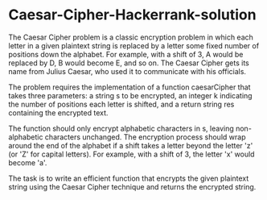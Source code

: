 # Caesar-Cipher-Hackerrank-solution

The Caesar Cipher problem is a classic encryption problem in which each letter in a given plaintext string is replaced by a letter some fixed number of positions down the alphabet. For example, with a shift of 3, A would be replaced by D, B would become E, and so on. The Caesar Cipher gets its name from Julius Caesar, who used it to communicate with his officials.

The problem requires the implementation of a function caesarCipher that takes three parameters: a string s to be encrypted, an integer k indicating the number of positions each letter is shifted, and a return string res containing the encrypted text.

The function should only encrypt alphabetic characters in s, leaving non-alphabetic characters unchanged. The encryption process should wrap around the end of the alphabet if a shift takes a letter beyond the letter 'z' (or 'Z' for capital letters). For example, with a shift of 3, the letter 'x' would become 'a'.

The task is to write an efficient function that encrypts the given plaintext string using the Caesar Cipher technique and returns the encrypted string.
